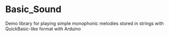 # Basic_Sound
Demo library for playing simple monophonic melodies stored in strings with QuickBasic-like format with Arduino
